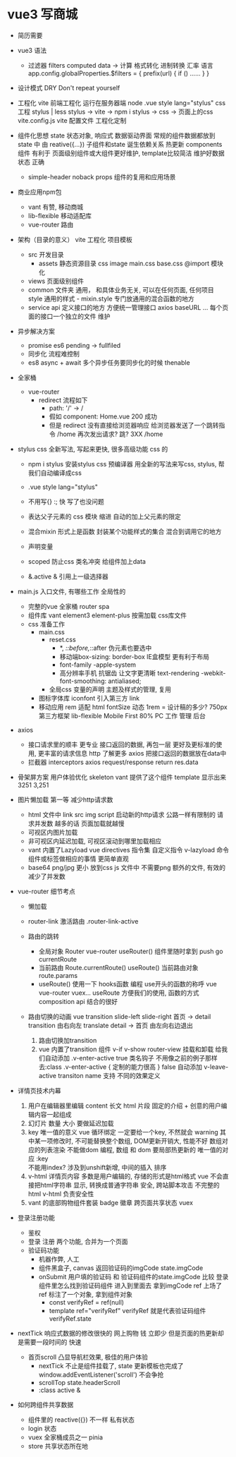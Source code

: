 # vue3 写商城
- 简历需要 

- vue3 语法
    - 过滤器 filters
        computed data -> 计算
        格式转化 进制转换 汇率 语言
        app.config.globalProperties.$filters = {
            prefix(url) {
                if () ......
            }
        }

- 设计模式
    DRY  Don't repeat yourself

- 工程化 vite 
    前端工程化  运行在服务器端 node 
    .vue    style lang="stylus"  css 工程 stylus | less
    stylus -> vite -> npm i  stylus -> css -> 页面上的css 
    vite.config.js  vite 配置文件 工程化定制 

- 组件化思想
    state   状态对象, 响应式    数据驱动界面
    常规的组件数据都放到state 中 由 reative({...})
    子组件和state 诞生依赖关系  热更新 
    components 组件 有利于  页面级别组件或大组件更好维护,  template比较简洁
    维护好数据状态  正确
    - simple-header
        noback props 组件的复用和应用场景
        

- 商业应用npm包
    - vant  有赞, 移动商城
    - lib-flexible  移动适配库
    - vue-router  路由 

- 架构（目录的意义）
    vite  工程化  项目模板
    - src  开发目录
        - assets  静态资源目录
            css image 
            main.css  base.css  @import 模块化
    - views 页面级别组件
    - common  文件夹
        通用， 和具体业务无关, 可以在任何页面,  任何项目
        style  通用的样式
            - mixin.style
                专门放通用的混合函数的地方
    - service   api
        定义接口的地方
        方便统一管理接口 axios  baseURL ...
        每个页面的接口一个独立的文件  维护

- 异步解决方案
    - promise es6  pending -> fullfiled
    - 同步化    流程难控制
    - es8 async + await  多个异步任务要同步化的时候 thenable

- 全家桶
    - vue-router
        - redirect
            流程如下
            - path: '/'  ->  /
            - 假如 component: Home.vue  200 成功
            - 但是 redirect
                没有直接给浏览器响应
                给浏览器发送了一个跳转指令   /home
                再次发出请求?  跳? 3XX /home

- stylus
    css 全新写法,   写起来更快,  很多高级功能
    css 的
    - npm i stylus
        安装stylus css 预编译器
        用全新的写法来写css, stylus, 帮我们自动编译成css
        
    - .vue  style  lang="stylus"
    - 不用写{} :;  快
        写了也没问题
    - 表达父子元素的  css 模块
        缩进  自动的加上父元素的限定
    - 混合mixin 
        形式上是函数 
        封装某个功能样式的集合
        混合到调用它的地方
    - 声明变量
    - scoped
        防止css 类名冲突 
        给组件加上data
    - &.active
        & 引用上一级选择器
- main.js 入口文件, 有哪些工作
  全局性的
  - 完整的vue 全家桶
      router  spa
  - 组件库
      vant element3 element-plus
      按需加载
      css库文件
  - css 准备工作
    - main.css
      - reset.css
          - *, *::before,*::after 伪元素也要选中
          - 移动端box-sizing: border-box IE盒模型 更有利于布局
          - font-family -apple-system
          - 高分辨率手机 抗锯齿 让文字更清晰
              text-rendering
              -webkit-font-smoothing: antialiased;
      - 全局css 变量的声明  主题及样式的管理, 复用 
    - 图标字体库
        iconfont
        引入第三方 link 
    - 移动应用
        rem 适配  html fontSize 动态 1rem = 设计稿的多少? 750px  
        第三方框架 lib-flexible
        Mobile First  80%
        PC  工作 管理 后台

- axios
    - 接口请求里的顺丰
            更专业
            接口返回的数据,   再包一层 更好及更标准的使用,  更丰富的请求信息
            http 了解更多
            axios 把接口返回的数据放在data中
    - 拦截器  interceptors
        axios request/response
        return res.data

- 骨架屏方案 用户体验优化
    skeleton vant 提供了这个组件
    <van-skeleton :row="3" :loading="state.loading">
        template 显示出来
    <van-skeleton />
    3251 3,251

- 图片懒加载
    第一等 减少http请求数 
    - html 文件中 link src img script 启动新的http请求
        公路一样有限制的 
        请求并发数 越多的话 页面加载就越慢
    - 可视区内图片加载 
    - 非可视区内延迟加载,  可视区滚动到哪里加载相应
    - vant 内置了Lazyload
        vue directives  指令集 自定义指令 v-lazyload 
        命令组件或标签做相应的事情 
        更简单直观
    - base64 png/jpg  更小  放到css js 文件中 不需要png 额外的文件,  有效的减少了并发数

- vue-router 细节考点
    - 懒加载
    - router-link  激活路由
        .router-link-active
    - 路由的跳转
        - 全局对象 Router vue-router  useRouter() 组件里随时拿到
            push  go currentRoute
        - 当前路由 Route.currentRoute()
            useRoute() 当前路由对象
            route.params
        - useRoute() 使用一下   hooks函数 编程
            use开头的函数的称呼
            vue vue-router vuex... useRoute  方便我们的使用,   函数的方式
            composition api 结合的很好

    - 路由切换的动画
        vue transition 
        slide-left slide-right
        首页   -> detail
        transition  由右向左 translate
        detail -> 首页 由左向右边退出
        1. 路由切换加transition
            <transition>
            </transition>
        2. vue 内置了transition 组件
            v-if v-show router-view 挂载和卸载
            给我们自动添加 .v-enter-active  true   类名钩子   不用像之前的例子那样去:class
            .v-enter-active {
                定制的能力很高
            }
            false 自动添加 v-leave-active
            transiton name 支持 不同的效果定义

- 详情页技术内幕
    1. 用户在编辑器里编辑 
        content  长文   html 片段
        固定的介绍 + 创意的用户编辑内容一起组成
    2. 幻灯片 数量 大小
        要做延迟加载
    3. key 唯一值的意义
        vue  循环绑定 一定要给一个key,  不然就会  warning
        其中某一项修改时,  不可能替换整个数组,  DOM更新开销大,  性能不好
        数组对应的列表渲染 不能做dom 编程,
        数组 和 dom 要局部热更新的 唯一值的对应
        :key  
        不能用index? 涉及到unshift新增, 中间的插入  排序
    4. v-html
        详情页内容  多数是用户编辑的,  存储的形式是html格式
        vue 不会直接把html字符串   显示, 转换成普通字符串
        安全, 跨站脚本攻击 不完整的html
        v-html  负责安全性 
    5. vant 的底部购物组件套装
        badge 徽章  跨页面共享状态 vuex

- 登录注册功能
    - 鉴权
    - 登录 注册 两个功能,   合并为一个页面
    - 验证码功能
        - 机器作弊, 人工
        - 组件黑盒子, canvas 返回验证码的imgCode
            state.imgCode
        - onSubmit
            用户填的验证码 和 验证码组件的state.imgCode 比较
            登录组件里怎么找到验证码组件
            进入到里面去  拿到imgCode 
            ref 上场了
            ref 标注了一个对象,  拿到组件对象
            - const verifyRef = ref(null)
            - template  ref="verifyRef"
            verifyRef   就是代表验证码组件
            verifyRef.state

- nextTick
    响应式数据的修改很快的  网上购物   钱   立即少
    但是页面的热更新却是需要一段时间的     快速
    - 首页scroll 凸显导航栏效果,   极佳的用户体验
        - nextTick
            不止是组件挂载了,   state 更新模板也完成了  
            window.addEventListener('scroll')  不会争抢
        - scrollTop
            state.headerScroll
        - :class active
            &

- 如何跨组件共享数据
    - 组件里的 reactive({})  不一样 私有状态
    - login 状态
    - vuex 全家桶成员之一 pinia
    - store
        共享状态所在地

